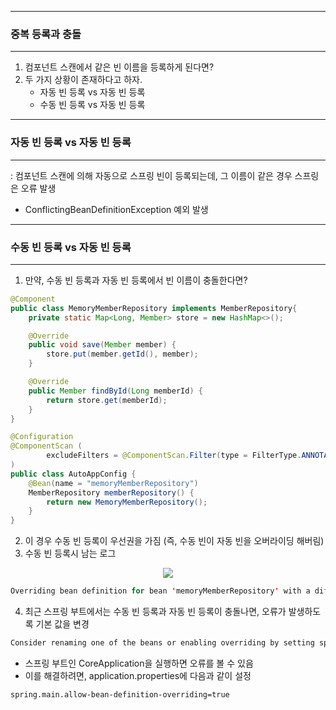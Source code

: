 -----
### 중복 등록과 충돌
-----
1. 컴포넌트 스캔에서 같은 빈 이름을 등록하게 된다면?
2. 두 가지 상황이 존재하다고 하자.
   - 자동 빈 등록 vs 자동 빈 등록
   - 수동 빈 등록 vs 자동 빈 등록

-----
### 자동 빈 등록 vs 자동 빈 등록 
-----
: 컴포넌트 스캔에 의해 자동으로 스프링 빈이 등록되는데, 그 이름이 같은 경우 스프링은 오류 발생
   - ConflictingBeanDefinitionException 예외 발생

-----
### 수동 빈 등록 vs 자동 빈 등록
-----
1. 만약, 수동 빈 등록과 자동 빈 등록에서 빈 이름이 충돌한다면?
```java
@Component
public class MemoryMemberRepository implements MemberRepository{
    private static Map<Long, Member> store = new HashMap<>();

    @Override
    public void save(Member member) {
        store.put(member.getId(), member);
    }

    @Override
    public Member findById(Long memberId) {
        return store.get(memberId);
    }
}
```

```java
@Configuration
@ComponentScan (
        excludeFilters = @ComponentScan.Filter(type = FilterType.ANNOTATION, classes = Configuration.class)
)
public class AutoAppConfig {
    @Bean(name = "memoryMemberRepository")
    MemberRepository memberRepository() {
        return new MemoryMemberRepository();
    }
}
```

2. 이 경우 수동 빈 등록이 우선권을 가짐 (즉, 수동 빈이 자동 빈을 오버라이딩 해버림)
3. 수동 빈 등록시 남는 로그
<div align="center">
<img src="https://github.com/sooyounghan/HTTP/assets/34672301/6a1bc60e-7be6-4174-877b-960f0a7c644c">
</div>

```java
Overriding bean definition for bean 'memoryMemberRepository' with a different definition: replacing
```

4. 최근 스프링 부트에서는 수동 빈 등록과 자동 빈 등록이 충돌나면, 오류가 발생하도록 기본 값을 변경
```java
Consider renaming one of the beans or enabling overriding by setting spring.main.allow-bean-definition-overriding=true
```
  - 스프링 부트인 CoreApplication을 실행하면 오류를 볼 수 있음
  - 이를 해결하려면, application.properties에 다음과 같이 설정
```properties
spring.main.allow-bean-definition-overriding=true
```
